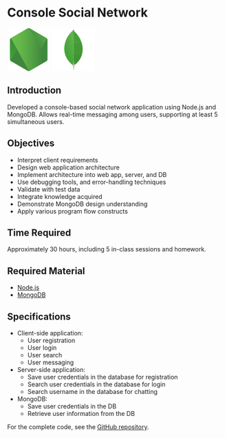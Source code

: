 # Console Social Network

<img src="https://raw.githubusercontent.com/devicons/devicon/master/icons/nodejs/nodejs-original.svg" alt="Node.js Logo" width="100" height="100"/> <img src="https://raw.githubusercontent.com/devicons/devicon/master/icons/mongodb/mongodb-original.svg" alt="MongoDB Logo" width="100" height="100"/>

## Introduction
Developed a console-based social network application using Node.js and MongoDB. Allows real-time messaging among users, supporting at least 5 simultaneous users.

## Objectives
- Interpret client requirements
- Design web application architecture
- Implement architecture into web app, server, and DB
- Use debugging tools, and error-handling techniques
- Validate with test data
- Integrate knowledge acquired
- Demonstrate MongoDB design understanding
- Apply various program flow constructs

## Time Required
Approximately 30 hours, including 5 in-class sessions and homework.

## Required Material
- [Node.js](https://nodejs.org/)
- [MongoDB](https://www.mongodb.com/try/download/community)

## Specifications
- Client-side application:
  - User registration
  - User login
  - User search
  - User messaging
- Server-side application:
  - Save user credentials in the database for registration
  - Search user credentials in the database for login
  - Search username in the database for chatting
- MongoDB:
  - Save user credentials in the DB
  - Retrieve user information from the DB

For the complete code, see the [GitHub repository](https://github.com/yourusername/console-social-network).
